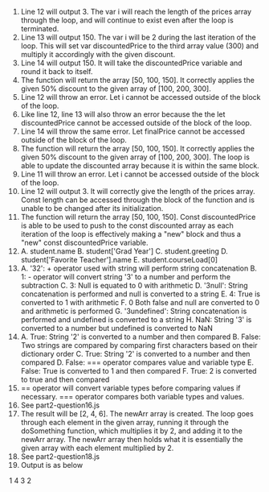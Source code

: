 1. Line 12 will output 3. The var i will reach the length of the prices array through the loop, and will continue to exist even after the loop is terminated.
2. Line 13 will output 150. The var i will be 2 during the last iteration of the loop. This will set var discountedPrice to the third array value (300) and multiply it accordingly with the given discount.
3. Line 14 will output 150. It will take the discountedPrice variable and round it back to itself.
4. The function will return the array [50, 100, 150]. It correctly applies the given 50% discount to the given array of [100, 200, 300].
5. Line 12 will throw an error. Let i cannot be accessed outside of the block of the loop.
6. Like line 12, line 13 will also throw an error because the the let discountedPrice cannot be accessed outside of the block of the loop.
7. Line 14 will throw the same error. Let finalPrice cannot be accessed outside of the block of the loop.
8. The function will return the array [50, 100, 150]. It correctly applies the given 50% discount to the given array of [100, 200, 300]. The loop is able to update the discounted array because it is within the same block.
9. Line 11 will throw an error. Let i cannot be accessed outside of the block of the loop.
10. Line 12 will output 3. It will correctly give the length of the prices array. Const length can be accessed through the block of the function and is unable to be changed after its initialization.
11. The function will return the array [50, 100, 150]. Const discountedPrice is able to be used to push to the const discounted array as each iteration of the loop is effectively making a "new" block and thus a "new" const discountedPrice variable.
12. A. student.name
    B. student['Grad Year']
    C. student.greeting
    D. student['Favorite Teacher'].name
    E. student.courseLoad[0]
13. A. '32': + operator used with string will perform string concatenation
    B. 1: - operator will convert string '3' to a number and perform the subtraction
    C. 3: Null is equated to 0 with arithmetic
    D. '3null': String concatenation is performed and null is converted to a string
    E. 4: True is converted to 1 with arithmetic
    F. 0 Both false and null are converted to 0 and arithmetic is performed
    G. '3undefined': String concatenation is performed and undefined is converted to a string
    H. NaN: String '3' is converted to a number but undefined is converted to NaN
14. A. True: String '2' is converted to a number and then compared
    B. False: Two strings are compared by comparing first characters based on their dictionary order
    C. True: String '2' is converted to a number and then compared
    D. False: === operator compares value and variable type
    E. False: True is converted to 1 and then compared
    F. True: 2 is converted to true and then compared
15. == operator will convert variable types before comparing values if necessary. === operator compares both variable types and values.
16. See part2-question16.js
17. The result will be [2, 4, 6]. The newArr array is created. The loop goes through each element in the given array, running it through the doSomething function, which multiplies it by 2, and adding it to the newArr array. The newArr array then holds what it is essentially the given array with each element multiplied by 2.
18. See part2-question18.js
19. Output is as below

1
4
3
2
